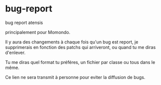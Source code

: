 # bug-report
bug report atensis

principalement pour Momondo. 

Il y aura des changements à chaque fois qu'un bug est report, je supprimerais en fonction des patchs qui arriveront, ou quand tu me diras d'enlever. 

Tu me diras quel format tu préféres, un fichier par classe ou tous dans le même. 

Ce lien ne sera transmit à personne pour eviter la diffusion de bugs. 
